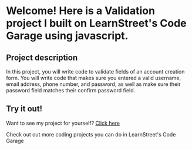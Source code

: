 
Welcome! Here is a Validation project I built on LearnStreet's Code Garage using javascript.
===============================================================================================================

Project description
-------------------------

In this project, you will write code to validate fields of an account creation form. You will write code that makes sure you entered a valid username, email address, phone number, and password, as well as make sure their password field matches their confirm password field.

Try it out!
--------------

Want to see my project for yourself? [Click here](http://www.learnstreet.com//view_profile/51c89d7576b99c7cca00018f/project)

Check out out more coding projects you can do in LearnStreet's Code Garage
		